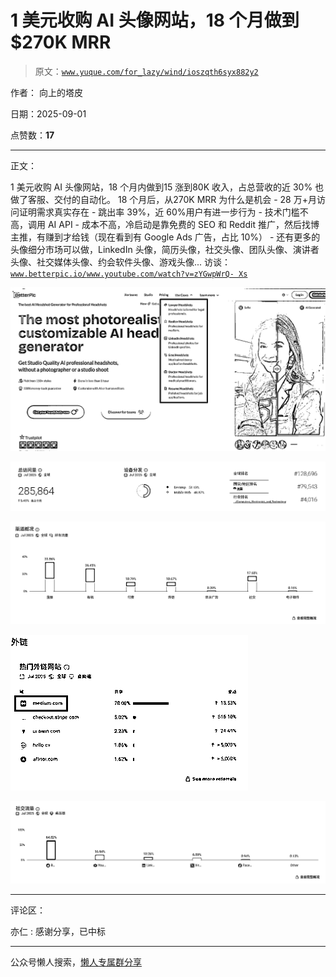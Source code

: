 # 1 美元收购 AI 头像网站，18 个月做到$270K MRR

> 原文：[`www.yuque.com/for_lazy/wind/ioszqth6syx882y2`](https://www.yuque.com/for_lazy/wind/ioszqth6syx882y2)

作者： 向上的塔皮

日期：2025-09-01

点赞数：**17**

* * *

正文：

1 美元收购 AI 头像网站，18 个月内做到<card type="inline" name="math" value="data:%7B%22code%22%3A%22270K%20MRR%20%E8%B5%9B%E9%81%93%2F%E7%BB%86%E5%88%86%E6%96%B9%E5%90%91%20AI%E5%9B%BE%E5%83%8F%E7%94%9F%E6%88%90%20-%20%E5%95%86%E5%8A%A1%E5%A4%B4%E5%83%8F%E7%BB%86%E5%88%86%E5%B8%82%E5%9C%BA%EF%BC%88%E4%B8%BB%E6%94%BB%E5%BE%8B%E5%B8%88%2F%E6%88%BF%E5%9C%B0%E4%BA%A7%2F%E5%8C%BB%E7%94%9F%E7%AD%89%E8%81%8C%E4%B8%9A%E5%A4%B4%E5%83%8F%EF%BC%89%20%E6%A1%88%E4%BE%8B%E6%8F%8F%E8%BF%B0%5CnRicardo%20%E5%9C%A8%20SideProjectors.com%20%E4%B8%8A%E5%8F%91%E7%8E%B0%E4%B8%80%E4%B8%AA%20AI%20%E5%A4%B4%E5%83%8F%E7%BD%91%E7%AB%99%EF%BC%8C%E8%8A%B11%E7%BE%8E%E5%85%83%E2%80%9C%E6%94%B6%E8%B4%AD%E2%80%9D%EF%BC%88%E5%8E%9F%E5%88%9B%E5%A7%8B%E4%BA%BA%E7%BB%A7%E7%BB%AD%E6%8B%85%E4%BB%BBCTO%EF%BC%89%E3%80%82%5CnRicardo%E6%8E%A5%E6%89%8B%E5%90%8E%EF%BC%8C%E9%87%8D%E5%81%9A%E7%BD%91%E7%AB%99%E6%96%87%E6%A1%88%E5%92%8C%E8%90%BD%E5%9C%B0%E9%A1%B5%EF%BC%8C%E8%AE%A9%E7%94%A8%E6%88%B7%E6%9B%B4%E5%AE%B9%E6%98%93%E7%90%86%E8%A7%A3%E5%92%8C%E4%B8%8B%E5%8D%95%E3%80%82%20%E7%94%A8%20SEO%20%E5%92%8C%20Reddit%20%E5%B8%96%E5%AD%90%E5%90%B8%E5%BC%95%E8%87%AA%E7%84%B6%E6%B5%81%E9%87%8F%E3%80%82%5Cn%E7%84%B6%E5%90%8E%E6%8F%90%E5%8D%87%E5%A4%B4%E5%83%8F%E8%B4%A8%E9%87%8F%EF%BC%8C%E9%80%80%E6%AC%BE%E7%8E%87%E4%BB%8E10%25%E5%88%B02%25%E3%80%82%20%E6%8F%90%E5%8D%87%E5%AE%A2%E5%8D%95%E4%BB%B7%EF%BC%8C%E4%BB%8E%22%2C%22id%22%3A%22xg0C5%22%7D">15 涨到<card type="inline" name="math" value="data:%7B%22code%22%3A%2247%E3%80%82%20%E6%89%BE%E5%8D%9A%E4%B8%BB%E5%B8%AE%E5%BF%99%E6%8E%A8%E5%B9%BF%EF%BC%8C%E7%BB%99%E4%BB%96%E4%BB%AC%E5%88%86%E6%88%90%EF%BC%8C%E6%AF%8F%E6%9C%88%E8%83%BD%E5%B8%A6%E6%9D%A5%E7%BA%A6%20%22%2C%22id%22%3A%22T1fbE%22%7D">80K 收入，占总营收的近 30%
也做了客服、交付的自动化。 18 个月后，从<card type="inline" name="math" value="data:%7B%22code%22%3A%221.5K%E5%81%9A%E5%88%B0%22%2C%22id%22%3A%22W1wS0%22%7D">270K MRR 为什么是机会 - 28 万+月访问证明需求真实存在 - 跳出率 39%，近 60%用户有进一步行为 - 技术门槛不高，调用 AI API - 成本不高，冷启动是靠免费的 SEO 和 Reddit
推广，然后找博主推，有赚到才给钱（现在看到有 Google Ads 广告，占比 10%） - 还有更多的头像细分市场可以做，LinkedIn 头像，简历头像，社交头像、团队头像、演讲者头像、社交媒体头像、约会软件头像、游戏头像... 访谈： [`www.betterpic.io/`](https://www.betterpic.io/)[`www.youtube.com/watch?v=zYGwpWrQ-
Xs`](https://www.youtube.com/watch?v=zYGwpWrQ-Xs)</card></card></card>

![](img/01ee0693604ef8597964112acb4e5ccd.png "None")

![](img/d5c56bf12801bb62867bb02518b9aac4.png "None")

![](img/eead8dfb32a2fd28b7504d5922c5a43c.png "None")

![](img/97258e2490e313117125538580985df7.png "None")

![](img/12783d31f3c6d92055b857913b089c5d.png "None")

* * *

评论区：

亦仁 : 感谢分享，已中标

* * *

公众号懒人搜索，[懒人专属群分享](https://lazybook.fun/#/blog/group)